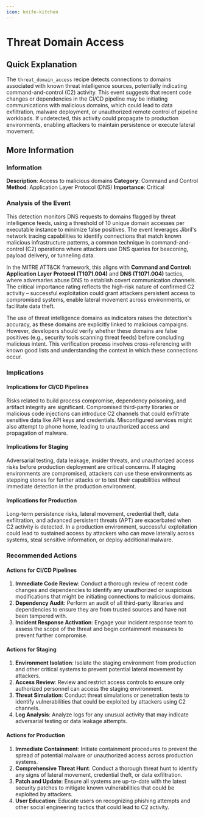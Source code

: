 ```yaml
---
icon: knife-kitchen
---
```


# Threat Domain Access

## Quick Explanation

The `threat_domain_access` recipe detects connections to domains associated with known threat intelligence sources, potentially indicating command-and-control (C2) activity. This event suggests that recent code changes or dependencies in the CI/CD pipeline may be initiating communications with malicious domains, which could lead to data exfiltration, malware deployment, or unauthorized remote control of pipeline workloads. If undetected, this activity could propagate to production environments, enabling attackers to maintain persistence or execute lateral movement.

## More Information

### Information

**Description**: Access to malicious domains **Category**: Command and Control **Method**: Application Layer Protocol (DNS) **Importance**: Critical

### Analysis of the Event

This detection monitors DNS requests to domains flagged by threat intelligence feeds, using a threshold of 10 unique domain accesses per executable instance to minimize false positives. The event leverages Jibril's network tracing capabilities to identify connections that match known malicious infrastructure patterns, a common technique in command-and-control (C2) operations where attackers use DNS queries for beaconing, payload delivery, or tunneling data.

In the MITRE ATT\&CK framework, this aligns with **Command and Control: Application Layer** **Protocol (T1071.004)** and **DNS (T1071.004)** tactics, where adversaries abuse DNS to establish covert communication channels. The critical importance rating reflects the high-risk nature of confirmed C2 activity – successful exploitation could grant attackers persistent access to compromised systems, enable lateral movement across environments, or facilitate data theft.

The use of threat intelligence domains as indicators raises the detection's accuracy, as these domains are explicitly linked to malicious campaigns. However, developers should verify whether these domains are false positives (e.g., security tools scanning threat feeds) before concluding malicious intent. This verification process involves cross-referencing with known good lists and understanding the context in which these connections occur.

### Implications

#### Implications for CI/CD Pipelines

Risks related to build process compromise, dependency poisoning, and artifact integrity are significant. Compromised third-party libraries or malicious code injections can introduce C2 channels that could exfiltrate sensitive data like API keys and credentials. Misconfigured services might also attempt to phone home, leading to unauthorized access and propagation of malware.

#### Implications for Staging

Adversarial testing, data leakage, insider threats, and unauthorized access risks before production deployment are critical concerns. If staging environments are compromised, attackers can use these environments as stepping stones for further attacks or to test their capabilities without immediate detection in the production environment.

#### Implications for Production

Long-term persistence risks, lateral movement, credential theft, data exfiltration, and advanced persistent threats (APT) are exacerbated when C2 activity is detected. In a production environment, successful exploitation could lead to sustained access by attackers who can move laterally across systems, steal sensitive information, or deploy additional malware.

### Recommended Actions

#### Actions for CI/CD Pipelines

1. **Immediate Code Review**: Conduct a thorough review of recent code changes and dependencies to identify any unauthorized or suspicious modifications that might be initiating connections to malicious domains.
2. **Dependency Audit**: Perform an audit of all third-party libraries and dependencies to ensure they are from trusted sources and have not been tampered with.
3. **Incident Response Activation**: Engage your incident response team to assess the scope of the threat and begin containment measures to prevent further compromise.

#### Actions for Staging

1. **Environment Isolation**: Isolate the staging environment from production and other critical systems to prevent potential lateral movement by attackers.
2. **Access Review**: Review and restrict access controls to ensure only authorized personnel can access the staging environment.
3. **Threat Simulation**: Conduct threat simulations or penetration tests to identify vulnerabilities that could be exploited by attackers using C2 channels.
4. **Log Analysis**: Analyze logs for any unusual activity that may indicate adversarial testing or data leakage attempts.

#### Actions for Production

1. **Immediate Containment**: Initiate containment procedures to prevent the spread of potential malware or unauthorized access across production systems.
2. **Comprehensive Threat Hunt**: Conduct a thorough threat hunt to identify any signs of lateral movement, credential theft, or data exfiltration.
3. **Patch and Update**: Ensure all systems are up-to-date with the latest security patches to mitigate known vulnerabilities that could be exploited by attackers.
4. **User Education**: Educate users on recognizing phishing attempts and other social engineering tactics that could lead to C2 activity.
